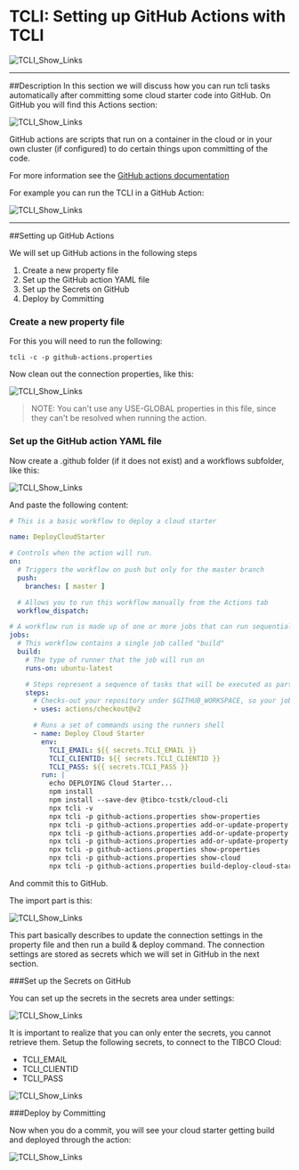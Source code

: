 # TCLI: Setting up GitHub Actions with TCLI

![TCLI_Show_Links](imgs/007_GitHubActions.png)

---

##Description
In this section we will discuss how you can run tcli tasks automatically after committing some cloud starter code into GitHub. On GitHub you will find this Actions section:

![TCLI_Show_Links](imgs/007_GitHubActions_Repo.png)

GitHub actions are scripts that run on a container in the cloud or in your own cluster (if configured) to do certain things upon committing of the code.

For more information see the <a href="https://github.com/features/actions" target="_blank">GitHub actions documentation</a>

For example you can run the TCLI in a GitHub Action:

![TCLI_Show_Links](imgs/007_GitHubActions_TCLI.png)

---

##Setting up GitHub Actions

We will set up GitHub actions in the following steps

1. Create a new property file
2. Set up the GitHub action YAML file
3. Set up the Secrets on GitHub
4. Deploy by Committing

### Create a new property file

For this you will need to run the following:

```console
tcli -c -p github-actions.properties
```

Now clean out the connection properties, like this:

![TCLI_Show_Links](imgs/007_PropFile.png#zoom)

> NOTE: You can't use any USE-GLOBAL properties in this file, since they can't be resolved when running the action. 

### Set up the GitHub action YAML file

Now create a .github folder (if it does not exist) and a workflows subfolder, like this:

![TCLI_Show_Links](imgs/007_Yaml_Location.png#zoom)

And paste the following content:

```yaml
# This is a basic workflow to deploy a cloud starter

name: DeployCloudStarter

# Controls when the action will run.
on:
  # Triggers the workflow on push but only for the master branch
  push:
    branches: [ master ]

  # Allows you to run this workflow manually from the Actions tab
  workflow_dispatch:

# A workflow run is made up of one or more jobs that can run sequentially or in parallel
jobs:
  # This workflow contains a single job called "build"
  build:
    # The type of runner that the job will run on
    runs-on: ubuntu-latest

    # Steps represent a sequence of tasks that will be executed as part of the job
    steps:
      # Checks-out your repository under $GITHUB_WORKSPACE, so your job can access it
      - uses: actions/checkout@v2

      # Runs a set of commands using the runners shell
      - name: Deploy Cloud Starter
        env:
          TCLI_EMAIL: ${{ secrets.TCLI_EMAIL }}
          TCLI_CLIENTID: ${{ secrets.TCLI_CLIENTID }}
          TCLI_PASS: ${{ secrets.TCLI_PASS }}
        run: |
          echo DEPLOYING Cloud Starter...
          npm install
          npm install --save-dev @tibco-tcstk/cloud-cli
          npx tcli -v
          npx tcli -p github-actions.properties show-properties
          npx tcli -p github-actions.properties add-or-update-property -a DEFAULT:CloudLogin.email:none:$TCLI_EMAIL
          npx tcli -p github-actions.properties add-or-update-property -a DEFAULT:CloudLogin.clientID:none:$TCLI_CLIENTID
          npx tcli -p github-actions.properties add-or-update-property -a DEFAULT:CloudLogin.pass:none:$TCLI_PASS
          npx tcli -p github-actions.properties show-properties
          npx tcli -p github-actions.properties show-cloud
          npx tcli -p github-actions.properties build-deploy-cloud-starter
```

And commit this to GitHub.

The import part is this:

![TCLI_Show_Links](imgs/007_Yaml_Deploy.png#zoom)

This part basically describes to update the connection settings in the property file and then run a build & deploy command. The connection settings are stored as secrets which we will set in GitHub in the next section.

###Set up the Secrets on GitHub

You can set up the secrets in the secrets area under settings:

![TCLI_Show_Links](imgs/007_SecretsArea.png#zoom)

It is important to realize that you can only enter the secrets, you cannot retrieve them. Setup the following secrets, to connect to the TIBCO Cloud:

* TCLI_EMAIL
* TCLI_CLIENTID 
* TCLI_PASS

![TCLI_Show_Links](imgs/007_Secrets.png#zoom)

###Deploy by Committing

Now when you do a commit, you will see your cloud starter getting build and deployed through the action:

![TCLI_Show_Links](imgs/007_Deployed.png#zoom)
